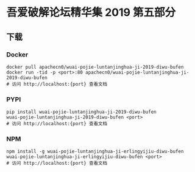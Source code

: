 # 吾爱破解论坛精华集 2019 第五部分

## 下载

### Docker

```
docker pull apachecn0/wuai-pojie-luntanjinghua-ji-2019-diwu-bufen
docker run -tid -p <port>:80 apachecn0/wuai-pojie-luntanjinghua-ji-2019-diwu-bufen
# 访问 http://localhost:{port} 查看文档
```

### PYPI

```
pip install wuai-pojie-luntanjinghua-ji-2019-diwu-bufen
wuai-pojie-luntanjinghua-ji-2019-diwu-bufen <port>
# 访问 http://localhost:{port} 查看文档
```

### NPM

```
npm install -g wuai-pojie-luntanjinghua-ji-erlingyijiu-diwu-bufen
wuai-pojie-luntanjinghua-ji-erlingyijiu-diwu-bufen <port>
# 访问 http://localhost:{port} 查看文档
```